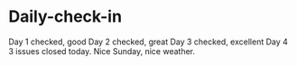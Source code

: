 # Daily-check-in
Day 1 checked, good
Day 2 checked, great
Day 3 checked, excellent
Day 4 3 issues closed today. Nice Sunday, nice weather.
